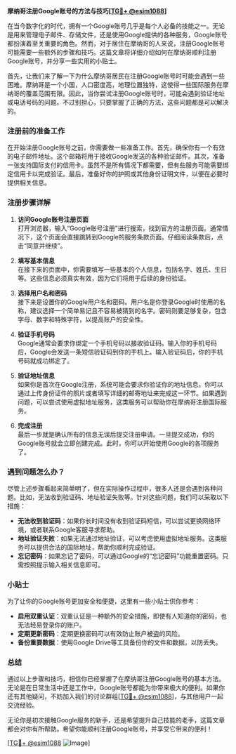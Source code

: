 **摩纳哥注册Google账号的方法与技巧[[TG💪+ @esim1088](https://t.me/s/esim1088)]**

在当今数字化的时代，拥有一个Google账号几乎是每个人必备的技能之一。无论是用来管理电子邮件、存储文件，还是使用Google提供的各种服务，Google账号都扮演着至关重要的角色。然而，对于居住在摩纳哥的人来说，注册Google账号可能需要一些额外的步骤和技巧。这篇文章将详细介绍如何在摩纳哥顺利注册Google账号，并分享一些实用的小贴士。

首先，让我们来了解一下为什么摩纳哥居民在注册Google账号时可能会遇到一些困难。摩纳哥是一个小国，人口密度高，地理位置独特，这使得一些国际服务在摩纳哥的覆盖范围有限。因此，当你尝试注册Google账号时，可能会遇到验证地址或电话号码的问题。不过别担心，只要掌握了正确的方法，这些问题都是可以解决的。

### 注册前的准备工作

在开始注册Google账号之前，你需要做一些准备工作。首先，确保你有一个有效的电子邮件地址。这个邮箱将用于接收Google发送的各种验证邮件。其次，准备一张支持国际支付的信用卡。虽然不是所有情况下都需要，但有些服务可能需要绑定信用卡以完成验证。最后，准备好你的护照或其他身份证明文件，以便在必要时提供相关信息。

### 注册步骤详解

1. **访问Google账号注册页面**  
   打开浏览器，输入“Google账号注册”进行搜索，找到官方的注册页面。通常情况下，这个页面会直接跳转到Google的服务条款页面。仔细阅读条款后，点击“同意并继续”。

2. **填写基本信息**  
   在接下来的页面中，你需要填写一些基本的个人信息，包括名字、姓氏、生日等。这些信息必须真实有效，因为它们将用于后续的身份验证。

3. **选择用户名和密码**  
   接下来是设置你的Google用户名和密码。用户名是你登录Google时使用的名称，建议选择一个简单易记且不容易被猜到的名字。密码则要足够复杂，包含字母、数字和特殊字符，以提高账户的安全性。

4. **验证手机号码**  
   Google通常会要求你绑定一个手机号码以接收验证码。输入你的手机号码后，Google会发送一条短信验证码到你的手机上。输入验证码后，你的手机号码就成功绑定了。

5. **验证地址信息**  
   如果你是首次在Google注册，系统可能会要求你验证你的地址信息。你可以通过上传身份证件的照片或者填写详细的邮寄地址来完成这一环节。如果遇到问题，可以尝试使用虚拟地址服务，这类服务可以帮助你在摩纳哥注册国际服务。

6. **完成注册**  
   最后一步就是确认所有的信息无误后提交注册申请。一旦提交成功，你的Google账号就会立即创建完成。此时，你可以开始使用Google的各项服务了。

### 遇到问题怎么办？

尽管上述步骤看起来简单明了，但在实际操作过程中，很多人还是会遇到各种问题。比如，无法收到验证码、地址验证失败等。针对这些问题，我们可以采取以下措施：

- **无法收到验证码**：如果你长时间没有收到验证码短信，可以尝试更换网络环境，或者联系Google客服寻求帮助。
- **地址验证失败**：如果无法通过地址验证，可以考虑使用虚拟地址服务。这类服务可以提供合法的国际地址，帮助你顺利完成验证。
- **忘记密码**：如果忘记了密码，可以通过Google的“忘记密码”功能重置密码。只需按照提示输入相关信息即可。

### 小贴士

为了让你的Google账号更加安全和便捷，这里有一些小贴士供你参考：

- **启用双重认证**：双重认证是一种额外的安全措施，即使有人知道你的密码，也无法轻易登录你的账户。
- **定期更新密码**：定期更换密码可以有效防止账户被盗的风险。
- **备份重要数据**：使用Google Drive等工具备份你的文件和数据，以防丢失。

### 总结

通过以上步骤和技巧，相信你已经掌握了在摩纳哥注册Google账号的基本方法。无论是在日常生活中还是工作中，Google账号都能为你带来极大的便利。如果你还有其他疑问，不妨加入我们的讨论群组[[TG💪+ @esim1088](https://t.me/s/esim1088)]，与其他用户一起交流经验。

无论你是初次接触Google服务的新手，还是希望提升自己技能的老手，这篇文章都会对你有所帮助。希望你能顺利注册Google账号，并享受它带来的便利！

[[TG💪+ @esim1088](https://t.me/s/esim1088) ![Image](https://i.postimg.cc/4NQfJmqS/Snipaste-2025-05-13-00-14-12.png)]